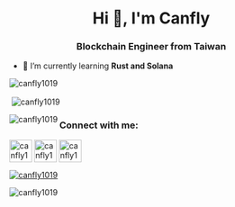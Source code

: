 <h1 align="center">Hi 👋, I'm Canfly</h1>
<h3 align="center">Blockchain Engineer from Taiwan</h3>

- 🌱 I’m currently learning **Rust and Solana**

<p><img align="center" src="https://github-readme-streak-stats.herokuapp.com/?user=canfly1019&" alt="canfly1019" /></p>
<p>&nbsp;<img align="center" src="https://github-readme-stats.vercel.app/api?username=canfly1019&show_icons=true&locale=en" alt="canfly1019" /></p>
<p><img align="left" src="https://github-readme-stats.vercel.app/api/top-langs?username=canfly1019&show_icons=true&locale=en&layout=compact" alt="canfly1019" /></p>


<h3 align="left">Connect with me:</h3>
<p align="left">
<a href="https://t.me/canfly1019" target="blank"><img align="center" src="https://encrypted-tbn0.gstatic.com/images?q=tbn:ANd9GcS_dbOUeCrOBe-mkfGD-fEjQNECJrkromWTYg&s" alt="canfly1019" height="40" width="40" /></a>
<a href="https://twitter.com/canfly1019" target="blank"><img align="center" src="https://raw.githubusercontent.com/rahuldkjain/github-profile-readme-generator/master/src/images/icons/Social/twitter.svg" alt="canfly1019" height="40" width="40" /></a>
<a href="https://linkedin.com/in/canfly1019" target="blank"><img align="center" src="https://raw.githubusercontent.com/rahuldkjain/github-profile-readme-generator/master/src/images/icons/Social/linked-in-alt.svg" alt="canfly1019" height="40" width="40" /></a>
</p>
<p align="left"> <a href="https://github.com/ryo-ma/github-profile-trophy"><img src="https://github-profile-trophy.vercel.app/?username=canfly1019" alt="canfly1019" /></a> </p>
<p align="left"> <img src="https://komarev.com/ghpvc/?username=canfly1019&label=Profile%20views&color=0e75b6&style=flat-square" alt="canfly1019" /> </p>
